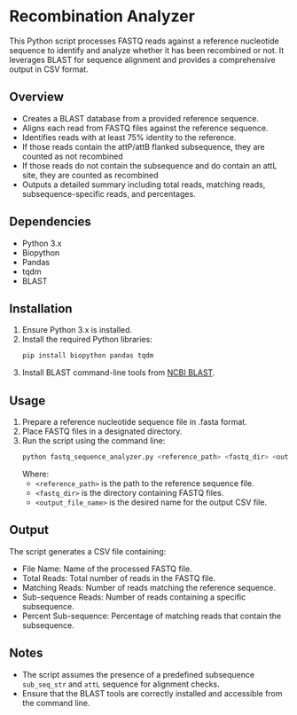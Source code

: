 
# Recombination Analyzer

This Python script processes FASTQ reads against a reference nucleotide sequence to identify and analyze whether it has been recombined or not. It leverages BLAST for sequence alignment and provides a comprehensive output in CSV format.

## Overview

- Creates a BLAST database from a provided reference sequence.
- Aligns each read from FASTQ files against the reference sequence.
- Identifies reads with at least 75% identity to the reference.
- If those reads contain the attP/attB flanked subsequence, they are counted as not recombined
- If those reads do not contain the subsequence and do contain an attL site, they are counted as recombined 
- Outputs a detailed summary including total reads, matching reads, subsequence-specific reads, and percentages.

## Dependencies

- Python 3.x
- Biopython
- Pandas
- tqdm
- BLAST

## Installation

1. Ensure Python 3.x is installed.
2. Install the required Python libraries:
   ```bash
   pip install biopython pandas tqdm
   ```
3. Install BLAST command-line tools from [NCBI BLAST](https://blast.ncbi.nlm.nih.gov/Blast.cgi?PAGE_TYPE=BlastDocs&DOC_TYPE=Download).

## Usage

1. Prepare a reference nucleotide sequence file in .fasta format.
2. Place FASTQ files in a designated directory.
3. Run the script using the command line:
   ```bash
   python fastq_sequence_analyzer.py <reference_path> <fastq_dir> <output_file_name>
   ```
   Where:
   - `<reference_path>` is the path to the reference sequence file.
   - `<fastq_dir>` is the directory containing FASTQ files.
   - `<output_file_name>` is the desired name for the output CSV file.

## Output

The script generates a CSV file containing:
- File Name: Name of the processed FASTQ file.
- Total Reads: Total number of reads in the FASTQ file.
- Matching Reads: Number of reads matching the reference sequence.
- Sub-sequence Reads: Number of reads containing a specific subsequence.
- Percent Sub-sequence: Percentage of matching reads that contain the subsequence.

## Notes

- The script assumes the presence of a predefined subsequence `sub_seq_str` and `attL` sequence for alignment checks.
- Ensure that the BLAST tools are correctly installed and accessible from the command line.
